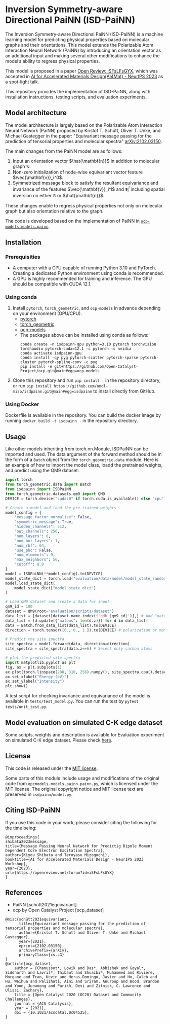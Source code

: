 # Inversion Symmetry-aware Directional PaiNN (ISD-PaiNN)

The Inversion Symmetry-aware Directional PaiNN (ISD-PaiNN) is a machine learning model for predicting physical properties based on molecular graphs and their orientations. This model extends the Polarizable Atom Interaction Neural Network (PaiNN) by introducing an orientation vector as an additional input and making several other modifications to enhance the model’s ability to regress physical properties. 

This model is proposed in a paper
[Open Review: iSFsLFsGYX](https://openreview.net/forum?id=iSFsLFsGYX), which was accepted in [AI for 
Accelerated Materials Design(AI4Mat) - NeurIPS 2023](https://sites.google.com/view/ai4mat/home) as a spot-light talk.

This repository provides the implementation of ISD-PaiNN, along with installation instructions, testing scripts, and evaluation experiments.

## Model architecture
The model architecture is largely based on the Polarizable Atom Interaction Neural Network (PaiNN) proposed by Kristof T. Schütt, Oliver T. Unke, and Michael Gastegger in the paper:
"Equivariant message passing for the prediction of tensorial properties and molecular spectra"
[arXiv:2102.03150](https://arxiv.org/abs/2102.03150).

The main changes from the PaiNN model are as follows:
1. Input an orientation vector $\hat{\mathbf{n}}$ in addition to molecular graph $\mathcal{G}$.
1. Non-zero initialization of node-wise equivariant vector feature $\vec{\mathbf{v}}_i^0$.
1. Symmetrized message block to satisfy the resultant equivariance and invariance of the features $\vec{\mathbf{v}}_i^l$ and $\mathbf{s}_i^l$ including spatial inversion on either $\mathcal{G}$ or $\hat{\mathbf{n}}$.

These changes enable to regress physical properties not only on molecular graph but also orientation relative to the graph.

The code is developed based on the implementation of PaiNN in [`ocp-models.models.painn`](https://github.com/Open-Catalyst-Project/ocp/tree/main/ocpmodels/models/painn).

## Installation

### Prerequisities
- A computer with a CPU capable of running Python 3.10 and PyTorch. Creating a dedicated Python environment using conda is recommended.
- A GPU is highly recommended for training and inference. The GPU should be compatible with CUDA 12.1.

### Using conda
1. Install `pytorch`, `torch_geometric`, and `ocp-models` in advance depending on your environment (GPU/CPU).
    - [pytorch](https://pytorch.org/)
    - [torch_geometric](https://pytorch-geometric.readthedocs.io/en/latest/install/installation.html)
    - [ocp-models](https://github.com/Open-Catalyst-Project/ocp/blob/main/INSTALL.md)
    - The packages above can be installed using conda as follows:
        ```
        conda create -n isdpainn-gpu python=3.10 pytorch torchvision torchaudio pytorch-cuda=12.1 -c pytorch -c nvidia
        conda activate isdpainn-gpu
        conda install -qy pyg pytorch-scatter pytorch-sparse pytorch-cluster pytorch-spline-conv -c pyg
        pip install -e git+https://github.com/Open-Catalyst-Project/ocp.git@main#egg=ocp-models
        ```
1. Clone this repository and run `pip install .` in the repository directory, or run `pip install https://github.com/nmdl-mizo/isdpainn.git@main#egg=isdpainn` to install directly from GitHub.

### Using Docker
Dockerfile is available in the repository.
You can build the docker image by running `docker build -t isdpainn .` in the repository directory.

## Usage
Like other models inheriting from torch.nn.Module, ISDPaiNN can be imported and used.
The data argument of the forward method should be in the form of a `Batch` object from the `torch_geometric.data` module.
Here is an example of how to import the model class, loadd the pretrained weights, and predict using the QM9 dataset:

```python
import torch
from torch_geometric.data import Batch
from isdpainn import ISDPaiNN
from torch_geometric.datasets.qm9 import QM9
DEVICE = torch.device("cuda:0" if torch.cuda.is_available() else "cpu")

# Create a model and load the pre-trained weights
model_config = {
    "message_factor_normalize": False,
    "symmetric_message": True,
    "hidden_channels": 512,
    "out_channels": 256,
    "num_layers": 8,
    "num_out_layers": 1,
    "num_rbf": 64,
    "use_pbc": False,
    "num_elements": 9,
    "max_neighbors": 50,
    "cutoff": 8.0
}
model = ISDPaiNN(**model_config).to(DEVICE)
model_state_dict = torch.load("evaluation/data/model/model_state_random_split.pt", map_location=DEVICE)
model.load_state_dict(
    model_state_dict["model_state_dict"]
)

# Load QM9 dataset and create a data for input
qm9_id = 100
dataset = QM9(root='evaluation/scripts/dataset')
data_list = [dataset[dataset.name.index(f'gdb_{qm9_id}')],] # Add "natoms" key, which is required for the forward method
data_list = [d.update({"natoms": len(d.z)}) for d in data_list]
data = Batch.from_data_list(data_list).to(DEVICE)
direction = torch.tensor([0., 0., 1.]).to(DEVICE) # polarization or momentum transfer along z direction

# Predict the site spectra
site_spectra = model.forward(data, direction=direction)
site_spectra = site_spectra[data.z==6] # Select only carbon atoms

# plot the predicted site spectra
import matplotlib.pyplot as plt
fig, ax = plt.subplots(1)
ax.plot(torch.linspace(288, 310, 256).numpy(), site_spectra.cpu().detach().numpy().T)
ax.set_xlabel("Energy (eV)")
ax.set_ylabel("Intensity")
plt.show()
```

A test script for checking invariance and equivariance of the model is available in `tests/test_model.py`.
You can run the test by `pytest tests/unit_test.py`.

## Model evaluation on simulated C-K edge dataset
Some scripts, weights and description is available for Evaluation experiment on simulated C-K edge dataset.
Please check [here](/evaluation/README.md).

## License
This code is released under the [MIT license](./LICENSE).

Some parts of this module include usage and modifications of the original code from `opcmodels.models.painn.painn.py`, which is licensed under the MIT license.
The original copyright notice and MIT license text are preserved in `isdpainn/model.py`.

## Citing ISD-PaiNN
If you use this code in your work, please consider citing the following for the time being:
```
@inproceedings{
shibata2023message,
title={Message Passing Neural Network for Predictig Dipole Moment Dependent Core Electron Excitation Spectra},
author={Kiyou Shibata and Teruyasu Mizoguchi},
booktitle={AI for Accelerated Materials Design - NeurIPS 2023 Workshop},
year={2023},
url={https://openreview.net/forum?id=iSFsLFsGYX}
}
```

## References
- PaiNN [schütt2021equivariant]
- ocp by Open Catalyst Project [ocp_dataset]
```
@misc{schütt2021equivariant,
      title={Equivariant message passing for the prediction of tensorial properties and molecular spectra}, 
      author={Kristof T. Schütt and Oliver T. Unke and Michael Gastegger},
      year={2021},
      eprint={2102.03150},
      archivePrefix={arXiv},
      primaryClass={cs.LG}
}
@article{ocp_dataset,
    author = {Chanussot*, Lowik and Das*, Abhishek and Goyal*, Siddharth and Lavril*, Thibaut and Shuaibi*, Muhammed and Riviere, Morgane and Tran, Kevin and Heras-Domingo, Javier and Ho, Caleb and Hu, Weihua and Palizhati, Aini and Sriram, Anuroop and Wood, Brandon and Yoon, Junwoong and Parikh, Devi and Zitnick, C. Lawrence and Ulissi, Zachary},
    title = {Open Catalyst 2020 (OC20) Dataset and Community Challenges},
    journal = {ACS Catalysis},
    year = {2021},
    doi = {10.1021/acscatal.0c04525},
}
```
